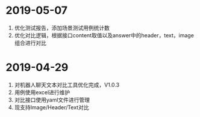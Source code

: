 # 2019-05-07
1. 优化测试报告，添加场景测试用例统计数
2. 优化对比逻辑，根据接口content取值以及answer中的header，text，image组合进行对比

# 2019-04-29 
1. 对机器人聊天文本对比工具优化完成，V1.0.3
2. 用例使用excel进行维护
3. 对比接口使用yaml文件进行管理
4. 现支持Image/Header/Text对比
